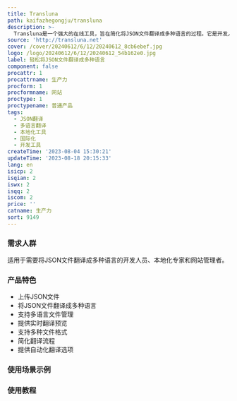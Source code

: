 ```yaml
---
title: Transluna
path: kaifazhegongju/transluna
description: >-
  Transluna是一个强大的在线工具，旨在简化将JSON文件翻译成多种语言的过程。它是开发人员、本地化专家和任何与国际化和本地化相关工作的人必备的资源。Transluna能够提供准确的JSON翻译，帮助您的网站与全球用户有效沟通和共鸣。
source: 'http://transluna.net'
cover: /cover/20240612/6/12/20240612_8cb6ebef.jpg
logo: /logo/20240612/6/12/20240612_54b162e0.jpg
label: 轻松将JSON文件翻译成多种语言
component: false
procattr: 1
procattrname: 生产力
procform: 1
procformname: 网站
proctype: 1
proctypename: 普通产品
tags:
  - JSON翻译
  - 多语言翻译
  - 本地化工具
  - 国际化
  - 开发工具
createTime: '2023-08-04 15:30:21'
updateTime: '2023-08-18 20:15:33'
lang: en
isicp: 2
isqian: 2
iswx: 2
isqq: 2
iscom: 2
price: ''
catname: 生产力
sort: 9149
---
```




### 需求人群
适用于需要将JSON文件翻译成多种语言的开发人员、本地化专家和网站管理者。

### 产品特色
- 上传JSON文件
- 将JSON文件翻译成多种语言
- 支持多语言文件管理
- 提供实时翻译预览
- 支持多种文件格式
- 简化翻译流程
- 提供自动化翻译选项

### 使用场景示例


### 使用教程


  
